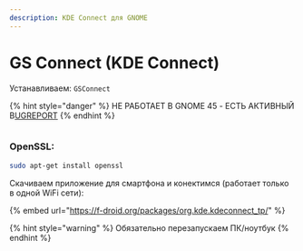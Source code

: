 ```yaml
---
description: KDE Connect для GNOME
---
```


# GS Connect (KDE Connect)

Устанавливаем: `GSConnect`

{% hint style="danger" %}
НЕ РАБОТАЕТ В GNOME 45 - ЕСТЬ АКТИВНЫЙ B[UGREPORT](https://github.com/GSConnect/gnome-shell-extension-gsconnect/issues/1694)
{% endhint %}

<figure><img src="../../.gitbook/assets/Снимок экрана от 2023-10-28 14-48-39.png" alt=""><figcaption></figcaption></figure>

### OpenSSL:

```bash
sudo apt-get install openssl
```

Скачиваем приложение для смартфона и конектимся (работает только в одной WiFi сети):

{% embed url="https://f-droid.org/packages/org.kde.kdeconnect_tp/" %}

{% hint style="warning" %}
Обязательно перезапускаем ПК/ноутбук
{% endhint %}

